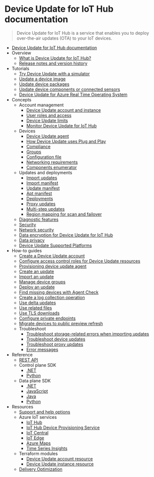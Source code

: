 # Device Update for IoT Hub documentation
> Device Update for IoT Hub is a service that enables you to deploy over-the-air updates (OTA) to your IoT devices.
  - [Device Update for IoT Hub documentation](https://learn.microsoft.com/en-us/azure/iot-hub-device-update/)
  - Overview
    - [What is Device Update for IoT Hub?](https://learn.microsoft.com/en-us/azure/iot-hub-device-update/understand-device-update)
    - [Release notes and version history](https://learn.microsoft.com/en-us/azure/iot-hub-device-update/device-update-changelog)
  - Tutorials
    - [Try Device Update with a simulator](https://learn.microsoft.com/en-us/azure/iot-hub-device-update/device-update-simulator)
    - [Update a device image](https://learn.microsoft.com/en-us/azure/iot-hub-device-update/device-update-raspberry-pi)
    - [Update device packages](https://learn.microsoft.com/en-us/azure/iot-hub-device-update/device-update-ubuntu-agent)
    - [Update device components or connected sensors](https://learn.microsoft.com/en-us/azure/iot-hub-device-update/device-update-howto-proxy-updates)
    - [Device Update for Azure Real Time Operating System](https://learn.microsoft.com/en-us/azure/iot-hub-device-update/device-update-azure-real-time-operating-system)
  - Concepts
    - Account management
      - [Device Update account and instance](https://learn.microsoft.com/en-us/azure/iot-hub-device-update/device-update-resources)
      - [User roles and access](https://learn.microsoft.com/en-us/azure/iot-hub-device-update/device-update-control-access)
      - [Device Update limits](https://learn.microsoft.com/en-us/azure/iot-hub-device-update/device-update-limits)
      - [Monitor Device Update for IoT Hub](https://learn.microsoft.com/en-us/azure/iot-hub-device-update/monitor-device-update-iot-hub)
    - Devices
      - [Device Update agent](https://learn.microsoft.com/en-us/azure/iot-hub-device-update/device-update-agent-overview)
      - [How Device Update uses Plug and Play](https://learn.microsoft.com/en-us/azure/iot-hub-device-update/device-update-plug-and-play)
      - [Compliance](https://learn.microsoft.com/en-us/azure/iot-hub-device-update/device-update-compliance)
      - [Groups](https://learn.microsoft.com/en-us/azure/iot-hub-device-update/device-update-groups)
      - [Configuration file](https://learn.microsoft.com/en-us/azure/iot-hub-device-update/device-update-configuration-file)
      - [Networking requirements](https://learn.microsoft.com/en-us/azure/iot-hub-device-update/device-update-networking)
      - [Components enumerator](https://learn.microsoft.com/en-us/azure/iot-hub-device-update/components-enumerator)
    - Updates and deployments
      - [Import updates](https://learn.microsoft.com/en-us/azure/iot-hub-device-update/import-concepts)
      - [Import manifest](https://learn.microsoft.com/en-us/azure/iot-hub-device-update/import-schema)
      - [Update manifest](https://learn.microsoft.com/en-us/azure/iot-hub-device-update/update-manifest)
      - [Apt manifest](https://learn.microsoft.com/en-us/azure/iot-hub-device-update/device-update-apt-manifest)
      - [Deployments](https://learn.microsoft.com/en-us/azure/iot-hub-device-update/device-update-deployments)
      - [Proxy updates](https://learn.microsoft.com/en-us/azure/iot-hub-device-update/device-update-proxy-updates)
      - [Multi-step updates](https://learn.microsoft.com/en-us/azure/iot-hub-device-update/device-update-multi-step-updates)
      - [Region mapping for scan and failover](https://learn.microsoft.com/en-us/azure/iot-hub-device-update/device-update-region-mapping)
    - [Diagnostic features](https://learn.microsoft.com/en-us/azure/iot-hub-device-update/device-update-diagnostics)
    - [Security](https://learn.microsoft.com/en-us/azure/iot-hub-device-update/device-update-security)
    - [Network security](https://learn.microsoft.com/en-us/azure/iot-hub-device-update/network-security)
    - [Data encryption for Device Update for IoT Hub](https://learn.microsoft.com/en-us/azure/iot-hub-device-update/device-update-data-encryption)
    - [Data privacy](https://learn.microsoft.com/en-us/azure/iot-hub-device-update/device-update-data-privacy)
    - [Device Update Supported Platforms](https://learn.microsoft.com/en-us/azure/iot-hub-device-update/support)
  - How-to guides
    - [Create a Device Update account](https://learn.microsoft.com/en-us/azure/iot-hub-device-update/create-device-update-account)
    - [Configure access control roles for Device Update resources](https://learn.microsoft.com/en-us/azure/iot-hub-device-update/configure-access-control-device-update)
    - [Provisioning device update agent](https://learn.microsoft.com/en-us/azure/iot-hub-device-update/device-update-agent-provisioning)
    - [Create an update](https://learn.microsoft.com/en-us/azure/iot-hub-device-update/create-update)
    - [Import an update](https://learn.microsoft.com/en-us/azure/iot-hub-device-update/import-update)
    - [Manage device groups](https://learn.microsoft.com/en-us/azure/iot-hub-device-update/create-update-group)
    - [Deploy an update](https://learn.microsoft.com/en-us/azure/iot-hub-device-update/deploy-update)
    - [Find missing devices with Agent Check](https://learn.microsoft.com/en-us/azure/iot-hub-device-update/device-update-agent-check)
    - [Create a log collection operation](https://learn.microsoft.com/en-us/azure/iot-hub-device-update/device-update-log-collection)
    - [Use delta updates](https://learn.microsoft.com/en-us/azure/iot-hub-device-update/delta-updates)
    - [Use related files](https://learn.microsoft.com/en-us/azure/iot-hub-device-update/related-files)
    - [Use TLS downloads](https://learn.microsoft.com/en-us/azure/iot-hub-device-update/device-update-tls-download)
    - [Configure private endpoints](https://learn.microsoft.com/en-us/azure/iot-hub-device-update/configure-private-endpoints)
    - [Migrate devices to public preview refresh](https://learn.microsoft.com/en-us/azure/iot-hub-device-update/migration-public-preview-refresh-to-ga)
    - Troubleshoot
      - [Troubleshoot storage-related errors when importing updates](https://learn.microsoft.com/en-us/azure/iot-hub-device-update/troubleshoot-storage)
      - [Troubleshoot device updates](https://learn.microsoft.com/en-us/azure/iot-hub-device-update/troubleshoot-device-update)
      - [Troubleshoot proxy updates](https://learn.microsoft.com/en-us/azure/iot-hub-device-update/device-update-proxy-update-troubleshooting)
      - [Error messages](https://learn.microsoft.com/en-us/azure/iot-hub-device-update/device-update-error-codes)
  - Reference
    - [REST API](https://learn.microsoft.com/rest/api/deviceupdate/)
    - Control plane SDK
      - [.NET](https://learn.microsoft.com/dotnet/api/overview/azure/resourcemanager.iothub-readme)
      - [Python](https://learn.microsoft.com/python/api/azure-mgmt-deviceupdate/)
    - Data plane SDK
      - [.NET](https://learn.microsoft.com/dotnet/api/azure.iot.deviceupdate?view=azure-dotnet-preview&preserve-view=true)
      - [JavaScript](https://learn.microsoft.com/javascript/api/@azure/iot-device-update/?view=azure-node-preview&preserve-view=true)
      - [Java](https://learn.microsoft.com/java/api/com.azure.iot.deviceupdate?view=azure-java-preview&preserve-view=true)
      - [Python](https://learn.microsoft.com/python/api/azure-mgmt-deviceupdate/azure.mgmt.deviceupdate?view=azure-python-preview&preserve-view=true)
  - Resources
    - [Support and help options](https://learn.microsoft.com/en-us/azure/iot/iot-support-help?toc=/azure/iot-hub-device-update/toc.json&bc=/azure/iot-hub-device-update/breadcrumb/toc.json)
    - Azure IoT services
      - [IoT Hub](https://learn.microsoft.com/en-us/azure/iot-hub/)
      - [IoT Hub Device Provisioning Service](https://learn.microsoft.com/en-us/azure/iot-dps/)
      - [IoT Central](https://learn.microsoft.com/en-us/azure/iot-central/)
      - [IoT Edge](https://learn.microsoft.com/en-us/azure/iot-edge/)
      - [Azure Maps](https://learn.microsoft.com/en-us/azure/azure-maps/)
      - [Time Series Insights](https://learn.microsoft.com/en-us/azure/time-series-insights/)
    - Terraform modules
      - [Device Update account resource](https://registry.terraform.io/providers/hashicorp/azurerm/latest/docs/resources/iothub_device_update_account)
      - [Device Update instance resource](https://registry.terraform.io/providers/hashicorp/azurerm/latest/docs/resources/iothub_device_update_instance)
    - [Delivery Optimization](https://github.com/microsoft/do-client)
